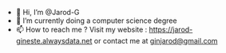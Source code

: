 - 👋 Hi, I’m @Jarod-G
- 🌱 I’m currently doing a computer science degree
- 📫 How to reach me ? Visit my website : https://jarod-gineste.alwaysdata.net or contact me at ginjarod@gmail.com

<!---
Jarod-G/Jarod-G is a ✨ special ✨ repository because its `README.md` (this file) appears on your GitHub profile.
You can click the Preview link to take a look at your changes.
--->
